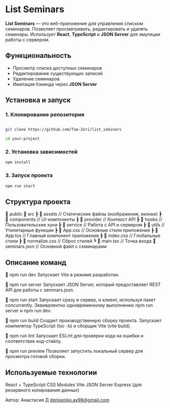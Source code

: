 # List Seminars

**List Seminars** — это веб-приложение для управления списком семинаров. Позволяет просматривать, редактировать и удалять семинары. Использует **React**, **TypeScript** и **JSON Server** для эмуляции работы с сервером.

## Функциональность

-   Просмотр списка доступных семинаров
-   Редактирование существующих записей
-   Удаление семинаров
-   Имитация бэкенда через **JSON Server**

## Установка и запуск

### 1. Клонирование репозитория

```sh

git clone https://github.com/Tae-Zori/list_seminars

cd your-project
```

### 2. Установка зависимостей

```sh
npm install
```

### 3. Запуск проекта

```sh
npm run start
```

## Структура проекта

📁 public
📁 src
┣ 📁 assets // Статические файлы (изображения, иконки)
┣ 📁 components // UI-компоненты
┣ 📁 provider // Контекст API
┣ 📁 hooks // Пользовательские хуки
┣ 📁 service // Работа с API и сервером
┣ 📁 utils // Утилитарные функции
┣ 📄 App.css // Основные стили приложения
┣ 📄 App.tsx // Главный компонент приложения
┣ 📄 index.css // Глобальные стили
┣ 📄 normalize.css // Сброс стилей
┗ 📄 main.tsx // Точка входа
📄 seminars.json // Основной файл с семинарами

## Описание команд

🔹 npm run dev
Запускает Vite в режиме разработки.

🔹 npm run server
Запускает JSON Server, который предоставляет REST API для работы с seminars.json.

🔹 npm run start
Запускает сразу и сервер, и клиент, используя пакет concurrently.
Эквивалентно одновременному выполнению npm run server и npm run dev.

🔹 npm run build
Создает производственную сборку проекта.
Запускает компилятор TypeScript (tsc -b) и сборщик Vite (vite build).

🔹 npm run lint
Запускает ESLint для проверки кода на ошибки и соответствие код-стайлу.

🔹 npm run preview
Позволяет запустить локальный сервер для просмотра готовой сборки.

## Используемые технологии

React + TypeScript
CSS Modules
Vite
JSON Server
Express (для резервного копирования данных)

Автор:
Анастасия Д
denisenko.av98@gmail.com
